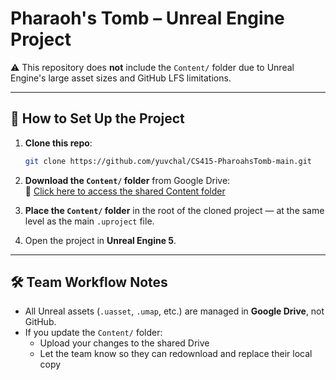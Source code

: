 # Pharaoh's Tomb – Unreal Engine Project

⚠️ This repository does **not** include the `Content/` folder due to Unreal Engine's large asset sizes and GitHub LFS limitations.

---

## 🧠 How to Set Up the Project

1. **Clone this repo**:
   ```bash
   git clone https://github.com/yuvchal/CS415-PharoahsTomb-main.git
   ```

2. **Download the `Content/` folder** from Google Drive:  
   📎 [Click here to access the shared Content folder](https://drive.google.com/drive/folders/1oRxZTdB3UjpQlmBouRkoxU16YxgpD0kj?usp=sharing)

3. **Place the `Content/` folder** in the root of the cloned project — at the same level as the main `.uproject` file.

4. Open the project in **Unreal Engine 5**.

---

## 🛠 Team Workflow Notes

- All Unreal assets (`.uasset`, `.umap`, etc.) are managed in **Google Drive**, not GitHub.
- If you update the `Content/` folder:
  - Upload your changes to the shared Drive
  - Let the team know so they can redownload and replace their local copy
